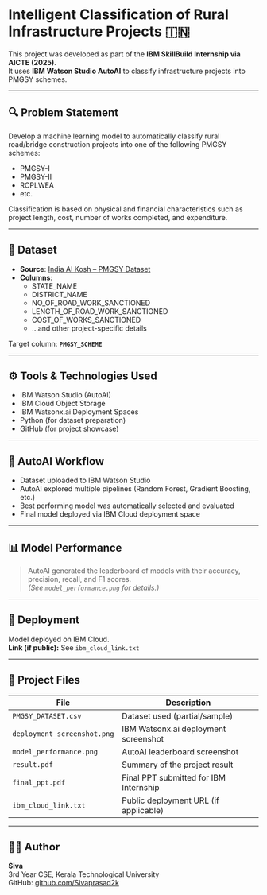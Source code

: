 
# Intelligent Classification of Rural Infrastructure Projects 🇮🇳

This project was developed as part of the **IBM SkillBuild Internship via AICTE (2025)**.  
It uses **IBM Watson Studio AutoAI** to classify infrastructure projects into PMGSY schemes.

---

## 🔍 Problem Statement

Develop a machine learning model to automatically classify rural road/bridge construction projects into one of the following PMGSY schemes:
- PMGSY-I
- PMGSY-II
- RCPLWEA
- etc.

Classification is based on physical and financial characteristics such as project length, cost, number of works completed, and expenditure.

---

## 📁 Dataset

- **Source**: [India AI Kosh – PMGSY Dataset](https://aikosh.indiaai.gov.in/web/datasets/details/pradhan_mantri_gram_sadak_yojna_pmgsy.html)
- **Columns**:
  - STATE_NAME
  - DISTRICT_NAME
  - NO_OF_ROAD_WORK_SANCTIONED
  - LENGTH_OF_ROAD_WORK_SANCTIONED
  - COST_OF_WORKS_SANCTIONED
  - ...and other project-specific details

Target column: **`PMGSY_SCHEME`**

---

## ⚙️ Tools & Technologies Used

- IBM Watson Studio (AutoAI)
- IBM Cloud Object Storage
- IBM Watsonx.ai Deployment Spaces
- Python (for dataset preparation)
- GitHub (for project showcase)

---

## 🧠 AutoAI Workflow

- Dataset uploaded to IBM Watson Studio
- AutoAI explored multiple pipelines (Random Forest, Gradient Boosting, etc.)
- Best performing model was automatically selected and evaluated
- Final model deployed via IBM Cloud deployment space

---

## 📊 Model Performance

> AutoAI generated the leaderboard of models with their accuracy, precision, recall, and F1 scores.  
> *(See `model_performance.png` for details.)*

---

## 🚀 Deployment

Model deployed on IBM Cloud.  
**Link (if public):** See `ibm_cloud_link.txt`

---

## 📎 Project Files

| File | Description |
|------|-------------|
| `PMGSY_DATASET.csv` | Dataset used (partial/sample) |
| `deployment_screenshot.png` | IBM Watsonx.ai deployment screenshot |
| `model_performance.png` | AutoAI leaderboard screenshot |
| `result.pdf` | Summary of the project result |
| `final_ppt.pdf` | Final PPT submitted for IBM Internship |
| `ibm_cloud_link.txt` | Public deployment URL (if applicable) |

---

## 🙋‍♂️ Author

**Siva**  
3rd Year CSE, Kerala Technological University  
GitHub: [github.com/Sivaprasad2k](https://github.com/Sivaprasad2k)
